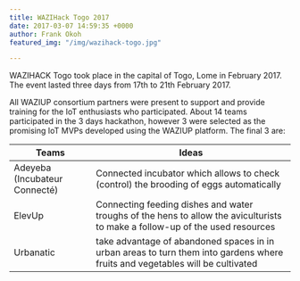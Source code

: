 ```yaml
---
title: WAZIHack Togo 2017
date: 2017-03-07 14:59:35 +0000
author: Frank Okoh
featured_img: "/img/wazihack-togo.jpg"

---
```

WAZIHACK Togo took place in the capital of Togo, Lome in February 2017. The event lasted three days from 17th to 21th February 2017. 

<!--more-->

All WAZIUP consortium partners were present to support and provide training for the IoT enthusiasts who participated. About 14 teams participated in the 3 days hackathon, however 3 were selected as the promising IoT MVPs developed 
using the WAZIUP platform. The final 3 are:

| Teams        | Ideas          
| ------------- |-------------|
| Adeyeba (Incubateur Connecté)      | Connected incubator which allows to check (control) the brooding of eggs automatically| 
| ElevUp      | Connecting feeding dishes and water troughs of the hens to allow the aviculturists to make a follow-up of the used resources     | 
| Urbanatic | take advantage of abandoned spaces in in urban areas to turn them into gardens where fruits and vegetables will be cultivated     | 